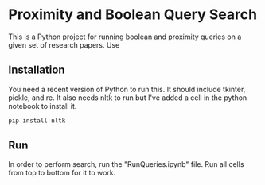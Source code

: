 # Proximity and Boolean Query Search

This is a Python project for running boolean and proximity queries on a given set of research papers. Use

## Installation
You need a recent version of Python to run this. It should include tkinter, pickle, and re. It also needs nltk to run but I've added a cell in the python notebook
to install it.

```bash
pip install nltk
```

## Run

In order to perform search, run the "RunQueries.ipynb" file. Run all cells from top to bottom for it to work.
